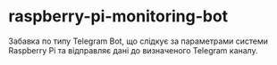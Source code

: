 # raspberry-pi-monitoring-bot
Забавка по типу Telegram Bot, що слідкує за параметрами системи Raspberry Pi та відправляє дані до визначеного Telegram каналу. 
